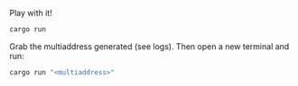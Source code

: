 Play with it!

```bash
cargo run
```

Grab the multiaddress generated (see logs). Then open a new terminal and run:

```bash
cargo run "<multiaddress>"
```
